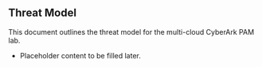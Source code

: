 ## Threat Model

This document outlines the threat model for the multi-cloud CyberArk PAM lab.

- Placeholder content to be filled later.
